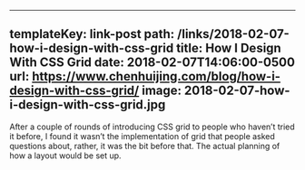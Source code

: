 ---
templateKey: link-post
path: /links/2018-02-07-how-i-design-with-css-grid
title: How I Design With CSS Grid
date: 2018-02-07T14:06:00-0500
url: https://www.chenhuijing.com/blog/how-i-design-with-css-grid/
image: 2018-02-07-how-i-design-with-css-grid.jpg
----
After a couple of rounds of introducing CSS grid to people who haven’t tried it before, I found it wasn’t the implementation of grid that people asked questions about, rather, it was the bit before that. The actual planning of how a layout would be set up.
